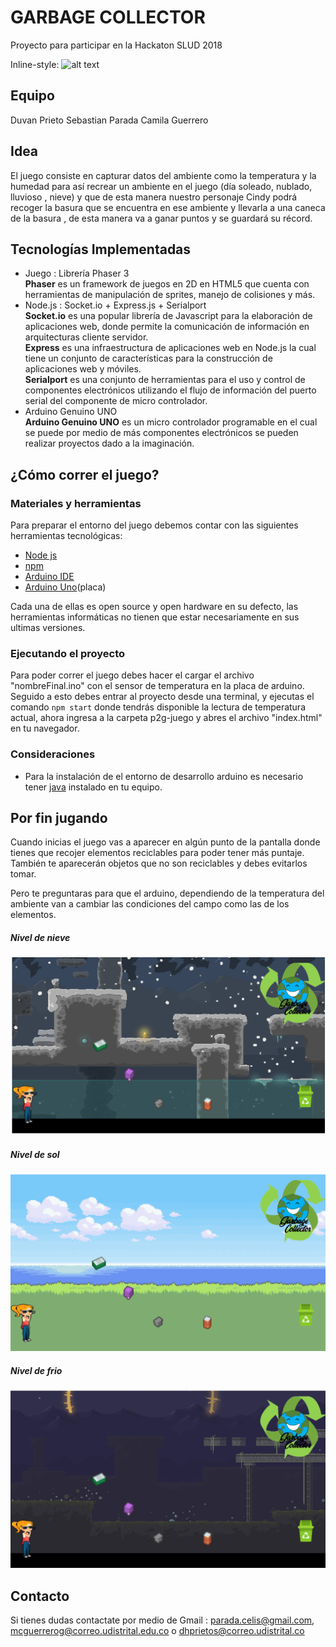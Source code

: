 # GARBAGE COLLECTOR
Proyecto para participar en la Hackaton SLUD 2018

Inline-style:
![alt text](https://avatars3.githubusercontent.com/u/28215125?s=400&u=2d7015396dddf1c884371ef27feecfd4fc25eaf3&v=4)

## Equipo
Duvan Prieto
Sebastian Parada
Camila Guerrero

## Idea

El juego consiste en capturar datos del ambiente como la temperatura y la humedad para así recrear un ambiente en el juego (día soleado, nublado, lluvioso , nieve) y que de esta manera nuestro personaje Cindy podrá recoger la basura que se encuentra en ese ambiente y llevarla a una caneca de la basura , de esta manera va a ganar puntos y se guardará su récord.
## Tecnologías Implementadas
- Juego : Librería Phaser 3  
**Phaser** es un framework de juegos en 2D en HTML5 que cuenta con herramientas de manipulación de sprites, manejo de colisiones y más.
- Node.js : Socket.io + Express.js + Serialport  
**Socket.io** es una popular librería de Javascript para la elaboración de aplicaciones web, donde permite la comunicación de información en arquitecturas cliente servidor.  
**Express** es una infraestructura de aplicaciones web en Node.js la cual tiene un conjunto de características para la construcción de aplicaciones web y móviles.  
**Serialport** es una conjunto de herramientas para el uso y control de componentes electrónicos utilizando el flujo de información del puerto serial del componente de micro controlador.  
- Arduino Genuino UNO  
**Arduino Genuino UNO** es un micro controlador programable en el cual se puede por medio de más componentes electrónicos se pueden realizar proyectos dado a la imaginación.


## ¿Cómo correr el juego?

### Materiales y herramientas
Para preparar el entorno del juego debemos contar con las siguientes herramientas tecnológicas:
- [Node js][node]
- [npm][npm]
- [Arduino IDE][ardide]
- [Arduino Uno][arduino](placa)

Cada una de ellas es open source y open hardware en su defecto, las herramientas informáticas no tienen que estar necesariamente en sus ultimas versiones.

[node]:https://nodejs.org/es/
[arduino]:https://www.arduino.cc/
[ardide]:https://www.arduino.cc/en/Main/Software
[npm]:https://www.npmjs.com/
### Ejecutando el proyecto
Para poder correr el juego debes hacer el cargar el archivo "nombreFinal.ino" con el sensor de temperatura en la placa de arduino. Seguido a esto debes entrar al proyecto desde una terminal, y ejecutas el comando `npm start` donde tendrás disponible la lectura de temperatura actual, ahora ingresa a la carpeta p2g-juego y abres el archivo "index.html" en tu navegador.

### Consideraciones
* Para la instalación de el entorno de desarrollo arduino es necesario tener [java][jdk] instalado en tu equipo.

[jdk]:http://www.oracle.com/technetwork/es/java/javase/downloads/index.html

## Por fin jugando
Cuando inicias el juego vas a aparecer en algún punto de la pantalla donde tienes que recojer  elementos reciclables para poder tener más puntaje. También te aparecerán objetos que no son reciclables y debes evitarlos tomar.

Pero te preguntaras para que el arduino, dependiendo de la temperatura del ambiente van a cambiar las condiciones del campo como las de los elementos.
##### Nivel de nieve
![Nieve](assets/doc/nieveJuego.PNG)  
##### Nivel de sol
![Sol](assets/doc/solJuego.PNG)  
##### Nivel de frio
![Frio](assets/doc/frioJuego.PNG)
## Contacto

Si tienes dudas contactate por medio de
Gmail : parada.celis@gmail.com, mcguerrerog@correo.udistrital.edu.co o dhprietos@correo.udistrital.co

